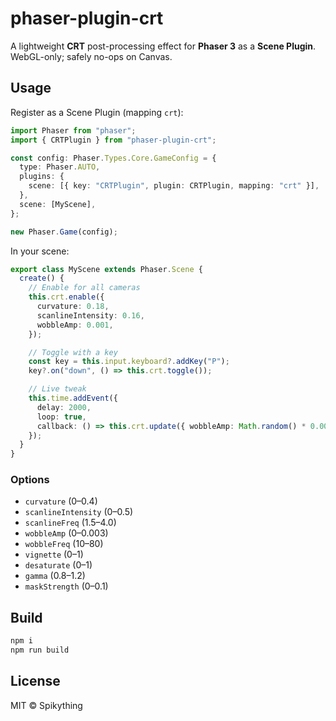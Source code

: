 # phaser-plugin-crt

A lightweight **CRT** post-processing effect for **Phaser 3** as a **Scene Plugin**.  
WebGL-only; safely no-ops on Canvas.

## Usage

Register as a Scene Plugin (mapping `crt`):

```ts
import Phaser from "phaser";
import { CRTPlugin } from "phaser-plugin-crt";

const config: Phaser.Types.Core.GameConfig = {
  type: Phaser.AUTO,
  plugins: {
    scene: [{ key: "CRTPlugin", plugin: CRTPlugin, mapping: "crt" }],
  },
  scene: [MyScene],
};

new Phaser.Game(config);
```

In your scene:

```ts
export class MyScene extends Phaser.Scene {
  create() {
    // Enable for all cameras
    this.crt.enable({
      curvature: 0.18,
      scanlineIntensity: 0.16,
      wobbleAmp: 0.001,
    });

    // Toggle with a key
    const key = this.input.keyboard?.addKey("P");
    key?.on("down", () => this.crt.toggle());

    // Live tweak
    this.time.addEvent({
      delay: 2000,
      loop: true,
      callback: () => this.crt.update({ wobbleAmp: Math.random() * 0.002 }),
    });
  }
}
```

### Options

- `curvature` (0–0.4)
- `scanlineIntensity` (0–0.5)
- `scanlineFreq` (1.5–4.0)
- `wobbleAmp` (0–0.003)
- `wobbleFreq` (10–80)
- `vignette` (0–1)
- `desaturate` (0–1)
- `gamma` (0.8–1.2)
- `maskStrength` (0–0.1)

## Build

```bash
npm i
npm run build
```

## License

MIT © Spikything
